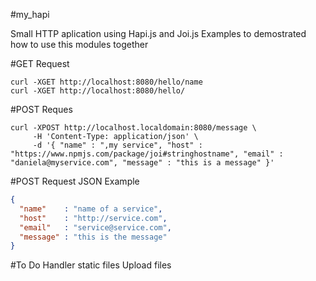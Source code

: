 #my_hapi

Small HTTP aplication using Hapi.js and Joi.js
Examples to demostrated how to use this modules together

#GET Request 
```
curl -XGET http://localhost:8080/hello/name
curl -XGET http://localhost:8080/hello/
```

#POST Reques
```
curl -XPOST http://localhost.localdomain:8080/message \
     -H 'Content-Type: application/json' \
     -d '{ "name" : ",my service", "host" : "https://www.npmjs.com/package/joi#stringhostname", "email" : "daniela@myservice.com", "message" : "this is a message" }'
```
#POST Request JSON Example
```json
{
  "name"    : "name of a service",
  "host"    : "http://service.com",
  "email"   : "service@service.com",
  "message" : "this is the message"
}
```

#To Do
Handler static files
Upload files
